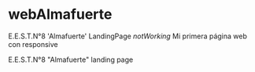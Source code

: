 # webAlmafuerte
E.E.S.T.N°8 'Almafuerte' LandingPage
*notWorking*
Mi primera página web con responsive 

E.E.S.T.N°8 "Almafuerte"
landing page
